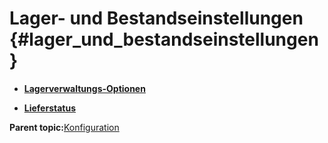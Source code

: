 # Lager- und Bestandseinstellungen {#lager_und_bestandseinstellungen}

-   **[Lagerverwaltungs-Optionen](4_7_1_Lagerverwaltungs_Optionen.md)**  

-   **[Lieferstatus](4_7_2_Lieferstatus.md)**  


**Parent topic:**[Konfiguration](4_Konfiguration.md)


